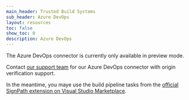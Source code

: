 ```yaml
---
main_header: Trusted Build Systems
sub_header: Azure DevOps
layout: resources
toc: false
show_toc: 0
description: Azure DevOps
---
```


The Azure DevOps connector is currently only available in preview mode.

Contact [our support team](/support) for our Azure DevOps connector with origin verification support.

In the meantime, you maye use the build pipeline tasks from the [official SignPath extension on Visual Studio Marketplace](https://marketplace.visualstudio.com/items?itemName=SignPath.signpath-tasks).